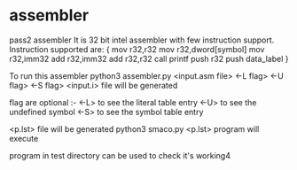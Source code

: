 # assembler
pass2 assembler
It is 32 bit intel assembler with few instruction support.
Instruction supported are:
{
	mov r32,r32
	mov r32,dword[symbol]
	mov r32,imm32
	add r32,imm32
	add r32,r32
	call printf
	push r32
	push data_label
}


To run this assembler
python3 assembler.py <input.asm file> <-L flag> <-U flag> <-S flag>
<input.i> file will be generated

flag are optional :-
<-L>
to see the literal table entry
<-U>
to see the undefined symbol
<-S>
to see the symbol table entry

<p.lst> file will be generated
python3 smaco.py <p.lst>
program will execute

program in test directory can be used to check it's working4

